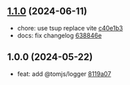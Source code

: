 ## [1.1.0](https://github.com/tomjs/utils/compare/%40tomjs%2Flogger%401.0.0...logger%401.1.0) (2024-06-11)

- chore: use tsup replace vite [c40e1b3](https://github.com/tomjs/utils/commit/c40e1b3)
- docs: fix changelog [638846e](https://github.com/tomjs/utils/commit/638846e)

## 1.0.0 (2024-05-22)

- feat: add @tomjs/logger [8119a07](https://github.com/tomjs/utils/commit/8119a07)
